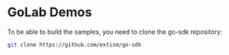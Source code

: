 # GoLab Demos

To be able to build the samples, you need to clone the go-sdk repository:

```bash
git clone https://github.com/extism/go-sdk
```
